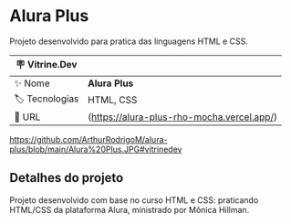 # Alura Plus

Projeto desenvolvido para pratica das linguagens HTML e CSS.

| :placard: Vitrine.Dev |     |
| -------------  | --- |
| :sparkles: Nome        | **Alura Plus**
| :label: Tecnologias | HTML, CSS
| :rocket: URL         | (https://alura-plus-rho-mocha.vercel.app/)


<!-- Inserir imagem com a #vitrinedev ao final do link -->
https://github.com/ArthurRodrigoM/alura-plus/blob/main/Alura%20Plus.JPG#vitrinedev

## Detalhes do projeto
Projeto desenvolvido com base no curso HTML e CSS: praticando HTML/CSS da plataforma Alura, ministrado por Mônica Hillman.
